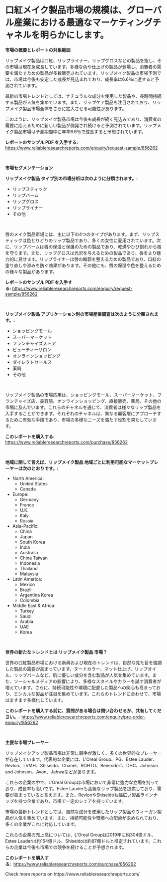 <p><h1>口紅メイク製品市場の規模は、グローバル産業における最適なマーケティングチャネルを明らかにします。</h1></p><p><strong>市場の概要とレポートの対象範囲</strong></p>
<p><p>リップメイク製品は口紅、リップライナー、リップグロスなどの製品を指し、その市場は現在急成長しています。多様な色や仕上げの製品が登場し、消費者の需要を満たすための製品が多数販売されています。リップメイク製品の市場予測では、市場は今後も安定した成長が見込まれており、成長率は6.6％に達すると予測されています。</p><p>最新の市場トレンドとしては、ナチュラルな成分を使用した製品や、長時間持続する製品が人気を集めています。また、リップケア製品も注目されており、リップメイク製品市場全体をさらに拡大させる可能性があります。</p><p>このように、リップメイク製品市場は今後も成長が続く見込みであり、消費者の需要に応えるために新しい製品が開発され続けると予測されています。リップメイク製品市場は予測期間中に年率6.6％で成長すると予想されています。</p></p>
<p><strong>レポートのサンプル PDF を入手する:</strong> <a href="https://www.reliableresearchreports.com/enquiry/request-sample/856262">https://www.reliableresearchreports.com/enquiry/request-sample/856262</a></p>
<p>&nbsp;</p>
<p><strong>市場セグメンテーション</strong></p>
<p><strong>リップメイク製品 タイプ別の市場分析は次のように分類されます。:</strong></p>
<p><ul><li>リップスティック</li><li>リップバーム</li><li>リップグロス</li><li>リップライナー</li><li>その他</li></ul></p>
<p>&nbsp;</p>
<p><p>唇のメイク製品市場には、主に以下の4つのタイプがあります。まず、リップスティックは色とりどりのリップ製品であり、多くの女性に愛用されています。次に、リップバームは唇の保湿と保護のための製品であり、乾燥やひび割れから唇を守ります。また、リップグロスは光沢を与えるための製品であり、唇をより魅力的に見せます。リップライナーは唇の輪郭を整えるための製品であり、口紅の塗り直しや滲みを防ぐ効果があります。その他にも、唇の保湿や色を整えるための様々な製品があります。</p></p>
<p><strong>レポートのサンプル PDF を入手する:</strong>&nbsp;<a href="https://www.reliableresearchreports.com/enquiry/request-sample/856262">https://www.reliableresearchreports.com/enquiry/request-sample/856262</a></p>
<p>&nbsp;</p>
<p><strong> リップメイク製品 アプリケーション別の市場産業調査は次のように分類されます。:</strong></p>
<p><ul><li>ショッピングモール</li><li>スーパーマーケット</li><li>フランチャイズストア</li><li>ビューティーサロン</li><li>オンラインショッピング</li><li>ダイレクトセールス</li><li>薬局</li><li>その他</li></ul></p>
<p>&nbsp;</p>
<p><p>リップメイク製品の市場応用は、ショッピングモール、スーパーマーケット、フランチャイズ店、美容院、オンラインショッピング、直接販売、薬局、その他の市場に及んでいます。これらのチャネルを通じて、消費者は様々なリップ製品を入手することができます。それぞれのチャネルは、異なる顧客層にアプローチするために有効な手段であり、市場の多様なニーズを満たす役割を果たしています。</p></p>
<p><strong>このレポートを購入する:</strong>&nbsp; <a href="https://www.reliableresearchreports.com/purchase/856262">https://www.reliableresearchreports.com/purchase/856262</a></p>
<p>&nbsp;</p>
<p><strong>地域に関して言えば、リップメイク製品 地域ごとに利用可能なマーケットプレーヤーは次のとおりです。:</strong></p>
<p><ul>
    <li>
        North America:
        <ul>
            <li>United States</li>
            <li>Canada</li>
        </ul>
    </li>
    <li>
        Europe:
        <ul>
            <li>Germany</li>
            <li>France</li>
            <li>U.K.</li>
            <li>Italy</li>
            <li>Russia</li>
        </ul>
    </li>
    <li>
        Asia-Pacific:
        <ul>
            <li>China</li>
            <li>Japan</li>
            <li>South Korea</li>
            <li>India</li>
            <li>Australia</li>
            <li>China Taiwan</li>
            <li>Indonesia</li>
            <li>Thailand</li>
            <li>Malaysia</li>
        </ul>
    </li>
    <li>
        Latin America:
        <ul>
            <li>Mexico</li>
            <li>Brazil</li>
            <li>Argentina Korea</li>
            <li>Colombia</li>
        </ul>
    </li>
    <li>
        Middle East & Africa:
        <ul>
            <li>Turkey</li>
            <li>Saudi</li>
            <li>Arabia</li>
            <li>UAE</li>
            <li>Korea</li>
        </ul>
    </li>
    </ul></p>
<p>&nbsp;</p>
<p><strong>世界の新たなトレンドとは リップメイク製品 市場？</strong></p>
<p><p>世界の口紅製品市場における新興および現在のトレンドは、自然な見た目を強調した製品の需要が高まっています。ヌードカラー、マット仕上げ、リップオイル、リップバームなど、肌に優しい成分を含む製品が人気を集めています。また、ソーシャルメディアの影響により、多様なスタイルやカラーを試す消費者が増えています。さらに、持続可能性や環境に配慮した製品への関心も高まっており、エシカルな製品が注目を集めています。これらのトレンドに合わせて、市場はますます多様化しています。</p></p>
<p><strong>このレポートを購入する前に、質問がある場合は問い合わせるか、共有してください。</strong>- <a href="https://www.reliableresearchreports.com/enquiry/pre-order-enquiry/856262">https://www.reliableresearchreports.com/enquiry/pre-order-enquiry/856262</a></p>
<p>&nbsp;</p>
<p><strong>主要な市場プレーヤー</strong></p>
<p><p>リップメイクアップ製品市場は非常に競争が激しく、多くの世界的なプレーヤーが存在しています。代表的な企業には、L'Oreal Group、PG、Estee Lauder、Revlon、LVMH、Shiseido、Chanel、ROHTO、Beiersdorf、DHC、Johnson and Johnson、Avon、Jahwaなどがあります。</p><p>これらの企業の中で、L'Oreal Groupは市場において非常に強力な立場を持っており、成長率も高いです。Estee Lauderも高級なリップ製品を提供しており、需要が高まっていると言えます。また、RevlonやShiseidoも幅広い製品ラインナップを持つ企業であり、市場で一定のシェアを持っています。</p><p>市場の最新トレンドとしては、自然な成分を使用したリップ製品やヴィーガン製品が人気を集めています。また、持続可能性や環境への配慮が求められており、多くの企業がこれに対応しています。</p><p>これらの企業の売上高については、L'Oreal Groupは2019年に約304億ドル、Estee Lauderは約154億ドル、Shiseidoは約87億ドルと推定されています。これらの企業は今後も市場での競争を続けることが予想されます。</p></p>
<p><strong>このレポートを購入する:</strong>&nbsp;&nbsp;<a href="https://www.reliableresearchreports.com/purchase/856262">https://www.reliableresearchreports.com/purchase/856262</a></p>
<p>Check more reports on https://www.reliableresearchreports.com/</p>